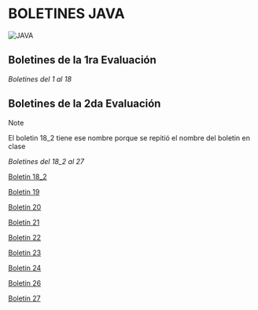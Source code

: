 # BOLETINES JAVA
![JAVA](https://cdn.computerhoy.com/sites/navi.axelspringer.es/public/media/image/2020/02/java-1866201.jpg?tf=3840x)

## Boletines de la 1ra Evaluación
_Boletines del 1 al 18_


## Boletines de la 2da Evaluación

>[!NOTE]
>El boletin 18_2 tiene ese nombre porque se repitió el nombre del boletin en clase

_Boletines del 18_2 al 27_


[Boletin 18_2](https://github.com/SusanaSantosM/Programacion/tree/main/Boletin18_2)


[Boletin 19](https://github.com/SusanaSantosM/Programacion/tree/main/Boletin19)


[Boletin 20](https://github.com/SusanaSantosM/Programacion/tree/main/Boletin20)


[Boletin 21](https://github.com/SusanaSantosM/Programacion/tree/main/Boletin21)


[Boletin 22](https://github.com/SusanaSantosM/Programacion/tree/main/Boletin22)


[Boletin 23](https://github.com/SusanaSantosM/Programacion/tree/main/Boletin23)


[Boletin 24](https://github.com/SusanaSantosM/Programacion/tree/main/Boletin24)


[Boletin 26](https://github.com/SusanaSantosM/Programacion/tree/main/Boletin26)


[Boletin 27](https://github.com/SusanaSantosM/Programacion/tree/main/Boletin27)
